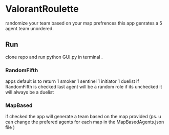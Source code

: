 # ValorantRoulette
randomize your team based on your map prefrences 
this app genrates a 5 agent team unordered.

## **Run**
clone repo and run python GUI.py in terminal .

### **RandomFifth**
apps default is to return 1 smoker 1 sentinel 1 initiator 1 duelist 
if RandomFifth is checked last agent will be a random role 
if its unchecked it will always be a duelist 

### **MapBased**
if checked the app will generate a team based on the map provided 
(ps. u can change the prefered agents for each map in the MapBasedAgents.json file )
